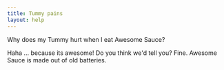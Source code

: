 ```yaml
---
title: Tummy pains
layout: help
---
```


Why does my Tummy hurt when I eat Awesome Sauce?

Haha ... because its awesome! Do you think we'd tell you? Fine. Awesome Sauce is made out of old batteries.